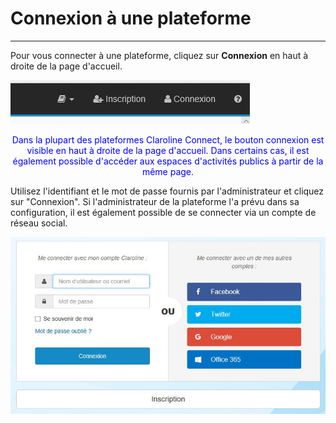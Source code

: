 # Connexion à une plateforme

---

Pour vous connecter à une plateforme, cliquez sur **Connexion** en haut à droite de la page d'accueil.

![connexion.PNG](images/connexion.PNG)

<p style="text-align: center; color: blue">Dans la plupart des plateformes Claroline Connect, le bouton connexion est visible en haut à droite de la page d'accueil. Dans certains cas, il est également possible d'accéder aux espaces d'activités publics à partir de la même page.</p>

Utilisez l'identifiant et le mot de passe fournis par l'administrateur et cliquez sur "Connexion". Si l'administrateur de la plateforme l'a prévu dans sa configuration, il est également possible de se connecter via un compte de réseau social.

![connexion.JPG](images/connexion.JPG)


